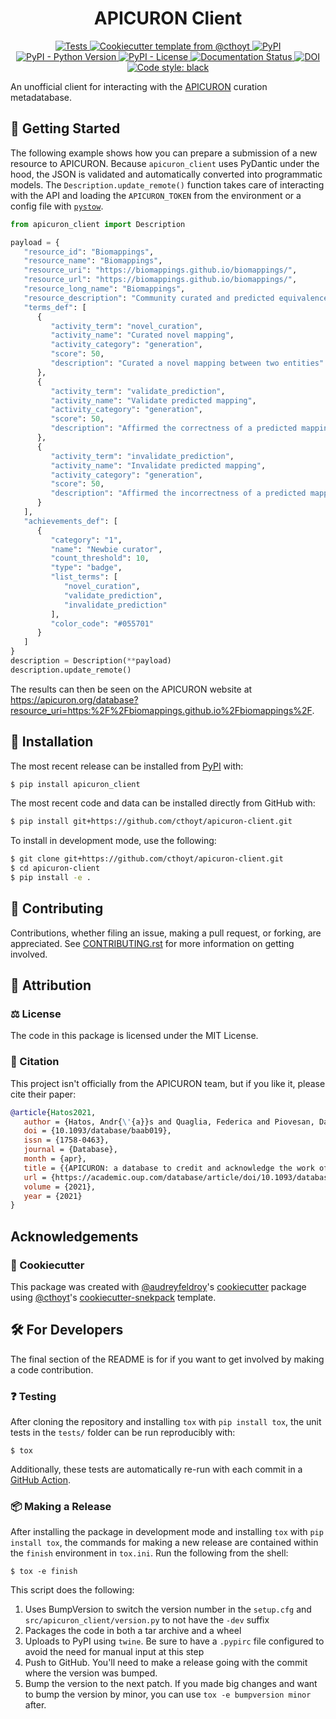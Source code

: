<!--
<p align="center">
  <img src="https://github.com/cthoyt/apicuron-client/raw/main/docs/source/logo.png" height="150">
</p>
-->

<h1 align="center">
  APICURON Client
</h1>

<p align="center">
    <a href="https://github.com/cthoyt/apicuron-client/actions?query=workflow%3ATests">
        <img alt="Tests" src="https://github.com/cthoyt/apicuron-client/workflows/Tests/badge.svg" />
    </a>
    <a href="https://github.com/cthoyt/cookiecutter-python-package">
        <img alt="Cookiecutter template from @cthoyt" src="https://img.shields.io/badge/Cookiecutter-python--package-yellow" /> 
    </a>
    <a href="https://pypi.org/project/apicuron_client">
        <img alt="PyPI" src="https://img.shields.io/pypi/v/apicuron_client" />
    </a>
    <a href="https://pypi.org/project/apicuron_client">
        <img alt="PyPI - Python Version" src="https://img.shields.io/pypi/pyversions/apicuron_client" />
    </a>
    <a href="https://github.com/cthoyt/apicuron-client/blob/main/LICENSE">
        <img alt="PyPI - License" src="https://img.shields.io/pypi/l/apicuron-client" />
    </a>
    <a href='https://apicuron-client.readthedocs.io'>
        <img src='https://readthedocs.org/projects/apicuron_client/badge/?version=latest' alt='Documentation Status' />
    </a>
    <a href="https://zenodo.org/badge/latestdoi/399071637">
        <img src="https://zenodo.org/badge/399071637.svg" alt="DOI">
    </a>
    <a href='https://github.com/psf/black'>
        <img src='https://img.shields.io/badge/code%20style-black-000000.svg' alt='Code style: black' />
    </a>
</p>

An unofficial client for interacting with the [APICURON](https://apicuron.org/) curation
metadatabase.

## 💪 Getting Started

The following example shows how you can prepare a submission of a new resource
to APICURON. Because `apicuron_client` uses PyDantic under the hood, the JSON
is validated and automatically converted into programmatic models. The
`Description.update_remote()` function takes care of interacting with the API
and loading the `APICURON_TOKEN` from the environment or a config file with
[`pystow`](https://github.com/cthoyt/pystow).

```python
from apicuron_client import Description

payload = {
   "resource_id": "Biomappings",
   "resource_name": "Biomappings",
   "resource_uri": "https://biomappings.github.io/biomappings/",
   "resource_url": "https://biomappings.github.io/biomappings/",
   "resource_long_name": "Biomappings",
   "resource_description": "Community curated and predicted equivalences and related mappings between named biological entities that are not available from primary sources.",
   "terms_def": [
      {
         "activity_term": "novel_curation",
         "activity_name": "Curated novel mapping",
         "activity_category": "generation",
         "score": 50,
         "description": "Curated a novel mapping between two entities"
      },
      {
         "activity_term": "validate_prediction",
         "activity_name": "Validate predicted mapping",
         "activity_category": "generation",
         "score": 50,
         "description": "Affirmed the correctness of a predicted mapping"
      },
      {
         "activity_term": "invalidate_prediction",
         "activity_name": "Invalidate predicted mapping",
         "activity_category": "generation",
         "score": 50,
         "description": "Affirmed the incorrectness of a predicted mapping"
      }
   ],
   "achievements_def": [
      {
         "category": "1",
         "name": "Newbie curator",
         "count_threshold": 10,
         "type": "badge",
         "list_terms": [
            "novel_curation",
            "validate_prediction",
            "invalidate_prediction"
         ],
         "color_code": "#055701"
      }
   ]
}
description = Description(**payload)
description.update_remote()
```

The results can then be seen on the APICURON website at
https://apicuron.org/database?resource_uri=https:%2F%2Fbiomappings.github.io%2Fbiomappings%2F.

<!--
### Command Line Interface

The apicuron_client command line tool is automatically installed. It can
be used from the shell with the `--help` flag to show all subcommands:

```shell
$ apicuron_client --help
```

> TODO show the most useful thing the CLI does! The CLI will have documentation auto-generated
by `sphinx`.

-->

## 🚀 Installation

The most recent release can be installed from
[PyPI](https://pypi.org/project/apicuron_client/) with:

```bash
$ pip install apicuron_client
```

The most recent code and data can be installed directly from GitHub with:

```bash
$ pip install git+https://github.com/cthoyt/apicuron-client.git
```

To install in development mode, use the following:

```bash
$ git clone git+https://github.com/cthoyt/apicuron-client.git
$ cd apicuron-client
$ pip install -e .
```

## 👐 Contributing

Contributions, whether filing an issue, making a pull request, or forking, are appreciated. See
[CONTRIBUTING.rst](https://github.com/cthoyt/apicuron-client/blob/master/CONTRIBUTING.rst) for more information on getting involved.

## 👀 Attribution

### ⚖️ License

The code in this package is licensed under the MIT License.

### 📖 Citation

This project isn't officially from the APICURON team, but if you like it, please cite their
paper:

```bibtex
@article{Hatos2021,
   author = {Hatos, Andr{\'{a}}s and Quaglia, Federica and Piovesan, Damiano and Tosatto, Silvio C E},
   doi = {10.1093/database/baab019},
   issn = {1758-0463},
   journal = {Database},
   month = {apr},
   title = {{APICURON: a database to credit and acknowledge the work of biocurators}},
   url = {https://academic.oup.com/database/article/doi/10.1093/database/baab019/6244733},
   volume = {2021},
   year = {2021}
}
```

## Acknowledgements

<!--
### 🎁 Support

This project has been supported by the following organizations (in alphabetical order):

- [Harvard Program in Therapeutic Science - Laboratory of Systems Pharmacology](https://hits.harvard.edu/the-program/laboratory-of-systems-pharmacology/)

-->

<!--
### 💰 Funding

This project has been supported by the following grants:

| Funding Body                                             | Program                                                                                                                       | Grant           |
|----------------------------------------------------------|-------------------------------------------------------------------------------------------------------------------------------|-----------------|
| DARPA                                                    | [Automating Scientific Knowledge Extraction (ASKE)](https://www.darpa.mil/program/automating-scientific-knowledge-extraction) | HR00111990009   |
-->

### 🍪 Cookiecutter

This package was created with [@audreyfeldroy](https://github.com/audreyfeldroy)'s
[cookiecutter](https://github.com/cookiecutter/cookiecutter) package using [@cthoyt](https://github.com/cthoyt)'s
[cookiecutter-snekpack](https://github.com/cthoyt/cookiecutter-snekpack) template.

## 🛠️ For Developers

The final section of the README is for if you want to get involved by making a code contribution.

### ❓ Testing

After cloning the repository and installing `tox` with `pip install tox`, the unit tests in the `tests/` folder can be
run reproducibly with:

```shell
$ tox
```

Additionally, these tests are automatically re-run with each commit in a [GitHub Action](https://github.com/cthoyt/apicuron-client/actions?query=workflow%3ATests).

### 📦 Making a Release

After installing the package in development mode and installing
`tox` with `pip install tox`, the commands for making a new release are contained within the `finish` environment
in `tox.ini`. Run the following from the shell:

```shell
$ tox -e finish
```

This script does the following:

1. Uses BumpVersion to switch the version number in the `setup.cfg` and
   `src/apicuron_client/version.py` to not have the `-dev` suffix
2. Packages the code in both a tar archive and a wheel
3. Uploads to PyPI using `twine`. Be sure to have a `.pypirc` file configured to avoid the need for manual input at this
   step
4. Push to GitHub. You'll need to make a release going with the commit where the version was bumped.
5. Bump the version to the next patch. If you made big changes and want to bump the version by minor, you can
   use `tox -e bumpversion minor` after.
